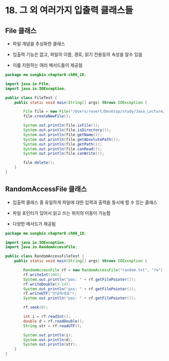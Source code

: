 # 18. 그 외 여러가지 입출력 클래스들

## File 클래스

- 파일 개념을 추상화한 클래스

- 입출력 기능은 없고, 파일의 이름, 경로, 읽기 전용등의 속성을 알수 있음

- 이를 지원하는 여러 메서드들이 제공됨

``` java
package me.sungbin.chapter6.ch06_18;

import java.io.File;
import java.io.IOException;

public class FileTest {
    public static void main(String[] args) throws IOException {

        File file = new File("/Users/rovert/Desktop/study/Java_Lecture/newFile.txt");
        file.createNewFile();

        System.out.println(file.isFile());
        System.out.println(file.isDirectory());
        System.out.println(file.getName());
        System.out.println(file.getAbsolutePath());
        System.out.println(file.getPath());
        System.out.println(file.canRead());
        System.out.println(file.canWrite());

        file.delete();
    }
}

```

## RandomAccessFile 클래스

- 입출력 클래스 중 유일하게 파일에 대한 입력과 출력을 동시에 할 수 있는 클래스

- 파일 포인터가 있어서 읽고 쓰는 위치의 이동이 가능함

- 다양한 메서드가 제공됨

``` java
package me.sungbin.chapter6.ch06_18;

import java.io.IOException;
import java.io.RandomAccessFile;

public class RandomAccessFileTest {
    public static void main(String[] args) throws IOException {

        RandomAccessFile rf = new RandomAccessFile("random.txt", "rw");
        rf.writeInt(100);
        System.out.println("pos: " + rf.getFilePointer());
        rf.writeDouble(3.14);
        System.out.println("pos: " + rf.getFilePointer());
        rf.writeUTF("안녕하세요");
        System.out.println("pos: " + rf.getFilePointer());

        rf.seek(0);

        int i = rf.readInt();
        double d = rf.readDouble();
        String str = rf.readUTF();

        System.out.println(i);
        System.out.println(d);
        System.out.println(str);
    }
}

```
